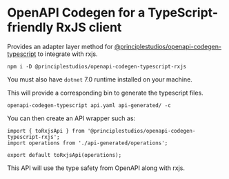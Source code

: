 # OpenAPI Codegen for a TypeScript-friendly RxJS client

Provides an adapter layer method for
[@principlestudios/openapi-codegen-typescript][1] to integrate with rxjs.

    npm i -D @principlestudios/openapi-codegen-typescript-rxjs

You must also have `dotnet` 7.0 runtime installed on your machine.

This will provide a corresponding bin to generate the typescript files.

    openapi-codegen-typescript api.yaml api-generated/ -c

You can then create an API wrapper such as:

    import { toRxjsApi } from '@principlestudios/openapi-codegen-typescript-rxjs';
    import operations from './api-generated/operations';

    export default toRxjsApi(operations);

This API will use the type safety from OpenAPI along with rxjs.

[1]: https://www.npmjs.com/package/@principlestudios/openapi-codegen-typescript